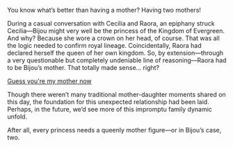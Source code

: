 <!-- title: Mommy! -->

You know what’s better than having a mother? Having two mothers!

During a casual conversation with Cecilia and Raora, an epiphany struck Cecilia—Bijou might very well be the princess of the Kingdom of Evergreen. And why? Because she wore a crown on her head, of course. That was all the logic needed to confirm royal lineage. Coincidentally, Raora had declared herself the queen of her own kingdom. So, by extension—through a very questionable but completely undeniable line of reasoning—Raora had to be Bijou’s mother. That totally made sense… right?

[Guess you're my mother now](#embed:https://www.youtube.com/live/ZV47e39yyMU?t=1136)

Though there weren’t many traditional mother-daughter moments shared on this day, the foundation for this unexpected relationship had been laid. Perhaps, in the future, we’d see more of this impromptu family dynamic unfold.

After all, every princess needs a queenly mother figure—or in Bijou’s case, two.
